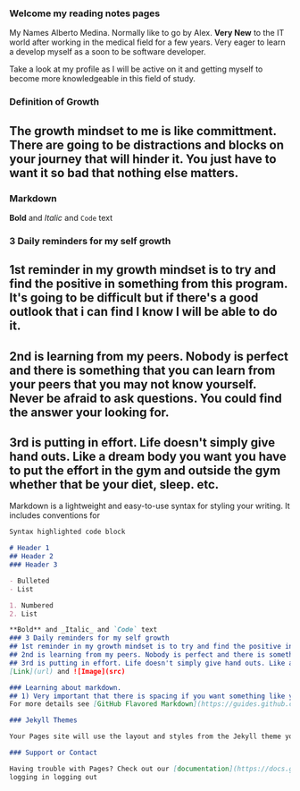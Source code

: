 ### Welcome my reading notes pages

My Names Alberto Medina. Normally like to go by Alex. **Very New** to the IT world after working in the medical field for a few years. Very eager to learn a develop myself as a soon to be software developer.

Take a look at my profile as I will be active on it and getting myself to become more knowledgeable in this field of study.
### Definition of Growth
## The growth mindset to me is like committment. There are going to be distractions and blocks on your journey that will hinder it. You just have to want it so bad that nothing else matters.
### Markdown

**Bold** and _Italic_ and `Code` text
### 3 Daily reminders for my self growth
## 1st reminder in my growth mindset is to try and find the positive in something from this program. It's going to be difficult but if there's a good outlook that i can find I know I will be able to do it.
## 2nd is learning from my peers. Nobody is perfect and there is something that you can learn from your peers that you may not know yourself. Never be afraid to ask questions. You could find the answer your looking for.
## 3rd is putting in effort. Life doesn't simply give hand outs. Like a dream body you want you have to put the effort in the gym and outside the gym whether that be your diet, sleep. etc.
Markdown is a lightweight and easy-to-use syntax for styling your writing. It includes conventions for

```markdown
Syntax highlighted code block

# Header 1
## Header 2
### Header 3

- Bulleted
- List

1. Numbered
2. List

**Bold** and _Italic_ and `Code` text
### 3 Daily reminders for my self growth
## 1st reminder in my growth mindset is to try and find the positive in something from this program. It's going to be difficult but if there's a good outlook that i can find I know I will be able to do it.
## 2nd is learning from my peers. Nobody is perfect and there is something that you can learn from your peers that you may not know yourself. Never be afraid to ask questions. You could find the answer your looking for.
## 3rd is putting in effort. Life doesn't simply give hand outs. Like a dream body you want you have to put the effort in the gym and outside the gym whether that be your diet, sleep. etc.
[Link](url) and ![Image](src)

### Learning about markdown.
## 1) Very important that there is spacing if you want something like your bold or italics to respond and work.
For more details see [GitHub Flavored Markdown](https://guides.github.com/features/mastering-markdown/).

### Jekyll Themes

Your Pages site will use the layout and styles from the Jekyll theme you have selected in your [repository settings](https://github.com/albemedina/Reading-Notes/settings). The name of this theme is saved in the Jekyll `_config.yml` configuration file.

### Support or Contact

Having trouble with Pages? Check out our [documentation](https://docs.github.com/categories/github-pages-basics/) or [contact support](https://support.github.com/contact) and we’ll help you sort it out.
logging in logging out
